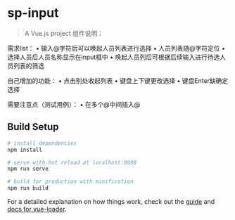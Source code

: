 # sp-input

> A Vue.js project
组件说明：

需求list：
• 输⼊@字符后可以唤起⼈员列表进⾏选择
• ⼈员列表随@字符定位 
• 选择⼈员后⼈员名称显⽰在input框中 
• 唤起⼈员列后可根据后续输⼊进⾏待选⼈员列表的筛选

自己增加的功能：
• 点击别处收起列表
• 键盘上下键更改选择
• 键盘Enter缺确定选择

需要注意点（测试用例）：
• 在多个@中间插入@


## Build Setup

``` bash
# install dependencies
npm install

# serve with hot reload at localhost:8080
npm run serve

# build for production with minification
npm run build
```

For a detailed explanation on how things work, check out the [guide](http://vuejs-templates.github.io/webpack/) and [docs for vue-loader](http://vuejs.github.io/vue-loader).
